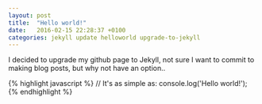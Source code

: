 ```yaml
---
layout: post
title:  "Hello world!"
date:   2016-02-15 22:28:37 +0100
categories: jekyll update helloworld upgrade-to-jekyll
---
```


I decided to upgrade my github page to Jekyll, not sure I want to commit to making blog posts, but why not have an option..

{% highlight javascript %}
// It's as simple as:
console.log('Hello world!');
{% endhighlight %}

